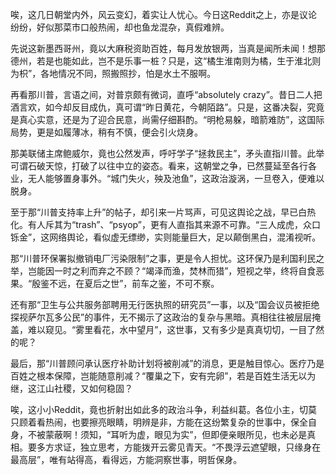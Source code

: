 唉，这几日朝堂内外，风云变幻，着实让人忧心。今日这Reddit之上，亦是议论纷纷，好似那菜市口般热闹，却也鱼龙混杂，真假难辨。

先说这新墨西哥州，竟以大麻税资助百姓，每月发放银两，当真是闻所未闻！想那德州，若是也能如此，岂不是乐事一桩？只是，这“橘生淮南则为橘，生于淮北则为枳”，各地情况不同，照搬照抄，怕是水土不服啊。

再看那川普，言语之间，对普京颇有微词，直呼“absolutely crazy”。昔日二人把酒言欢，如今却反目成仇，真可谓“昨日黄花，今朝陌路”。只是，这番决裂，究竟是真心实意，还是为了迎合民意，尚需仔细斟酌。“明枪易躲，暗箭难防”，这国际局势，更是如履薄冰，稍有不慎，便会引火烧身。

那美联储主席鲍威尔，竟也公然发声，呼吁学子“拯救民主”，矛头直指川普。此举可谓石破天惊，打破了以往中立的姿态。看来，这朝堂之争，已然蔓延至各行各业，无人能够置身事外。“城门失火，殃及池鱼”，这政治漩涡，一旦卷入，便难以脱身。

至于那“川普支持率上升”的帖子，却引来一片骂声，可见这舆论之战，早已白热化。有人斥其为“trash”、“psyop”，更有人直指其来源不可靠。“三人成虎，众口铄金”，这网络舆论，看似虚无缥缈，实则能量巨大，足以颠倒黑白，混淆视听。

那“川普环保署拟撤销电厂污染限制”之事，更是令人担忧。这环保乃是利国利民之举，岂能因一时之利而弃之不顾？“竭泽而渔，焚林而猎”，短视之举，终将自食恶果。“殷鉴不远，在夏后之世”，前车之鉴，不可不察。

还有那“卫生与公共服务部聘用无行医执照的研究员”一事，以及“国会议员被拒绝探视萨尔瓦多公民”的事件，无不揭示了这政治的复杂与黑暗。真相往往被层层掩盖，难以窥见。“雾里看花，水中望月”，这世事，又有多少是真真切切，一目了然的呢？

最后，那“川普顾问承认医疗补助计划将被削减”的消息，更是触目惊心。医疗乃是百姓之根本保障，岂能随意削减？“覆巢之下，安有完卵”，若是百姓生活无以为继，这江山社稷，又如何稳固？

唉，这小小Reddit，竟也折射出如此多的政治斗争，利益纠葛。各位小主，切莫只顾着看热闹，也要擦亮眼睛，明辨是非，方能在这纷繁复杂的世事中，保全自身，不被蒙蔽啊！须知，“耳听为虚，眼见为实”，但即便亲眼所见，也未必是真相。要多方求证，独立思考，方能拨开云雾见青天。“不畏浮云遮望眼，只缘身在最高层”，唯有站得高，看得远，方能洞察世事，明哲保身。